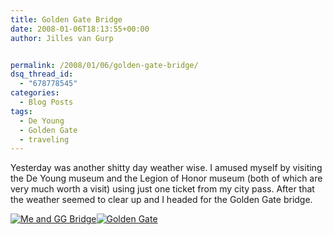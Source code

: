 ```yaml
---
title: Golden Gate Bridge
date: 2008-01-06T18:13:55+00:00
author: Jilles van Gurp


permalink: /2008/01/06/golden-gate-bridge/
dsq_thread_id:
  - "678778545"
categories:
  - Blog Posts
tags:
  - De Young
  - Golden Gate
  - traveling
---
```

Yesterday was another shitty day weather wise. I amused myself by visiting the De Young museum and the Legion of Honor museum (both of which are very much worth a visit) using just one ticket from my city pass. After that the weather seemed to clear up and I headed for the Golden Gate bridge.

[![Me and GG Bridge](https://www.jillesvangurp.com/wp-content/uploads/2008/01/sf-076.jpg)](https://www.jillesvangurp.com/wp-content/uploads/2008/01/sf-076.jpg)[![Golden Gate](https://www.jillesvangurp.com/wp-content/uploads/2008/01/sf-068.jpg)](https://www.jillesvangurp.com/wp-content/uploads/2008/01/sf-068.jpg)